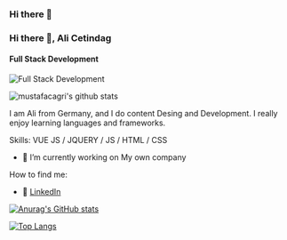### Hi there 👋



### Hi there 👋, Ali Cetindag
#### Full Stack Development
![Full Stack Development](https://media-exp1.licdn.com/dms/image/C5616AQH41BRU_ccx4A/profile-displaybackgroundimage-shrink_200_800/0/1625695655828?e=1631750400&v=beta&t=eqqL9974m7gzzBdGdVOKndMFImAk85rdpb6ZnhSAPs0)

![mustafacagri's github stats](https://github-readme-stats.vercel.app/api?username=alice-63&count_private=true)


I am Ali from Germany, and I do content Desing and Development. I really enjoy learning languages and frameworks.

Skills: VUE JS / JQUERY / JS / HTML / CSS

- 🔭 I’m currently working on My own company 






How to find me: 

  - :office: [LinkedIn](https://www.linkedin.com/in/ali-cetindag-560967208/)



[![Anurag's GitHub stats](https://github-readme-stats.vercel.app/api?username=Alice-63)](https://github.com/anuraghazra/github-readme-stats)


[![Top Langs](https://github-readme-stats.vercel.app/api/top-langs/?username=anuraghazra)](https://github.com/anuraghazra/github-readme-stats)
